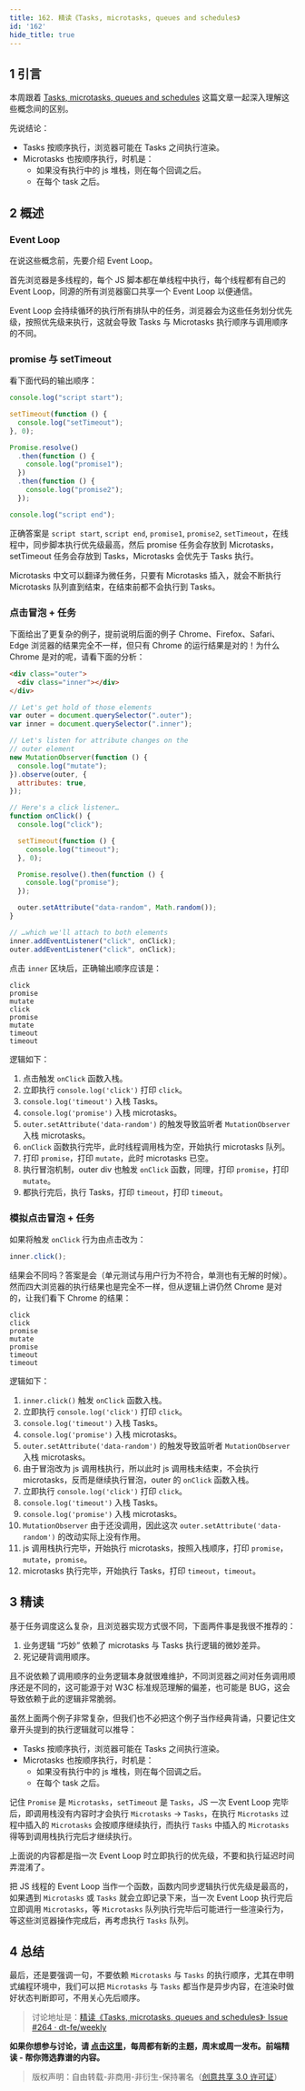 ```yaml
---
title: 162. 精读《Tasks, microtasks, queues and schedules》
id: '162'
hide_title: true
---
```


## 1 引言

本周跟着 [Tasks, microtasks, queues and schedules](https://jakearchibald.com/2015/tasks-microtasks-queues-and-schedules/) 这篇文章一起深入理解这些概念间的区别。

先说结论：

- Tasks 按顺序执行，浏览器可能在 Tasks 之间执行渲染。
- Microtasks 也按顺序执行，时机是：
  - 如果没有执行中的 js 堆栈，则在每个回调之后。
  - 在每个 task 之后。

## 2 概述

### Event Loop

在说这些概念前，先要介绍 Event Loop。

首先浏览器是多线程的，每个 JS 脚本都在单线程中执行，每个线程都有自己的 Event Loop，同源的所有浏览器窗口共享一个 Event Loop 以便通信。

Event Loop 会持续循环的执行所有排队中的任务，浏览器会为这些任务划分优先级，按照优先级来执行，这就会导致 Tasks 与 Microtasks 执行顺序与调用顺序的不同。

### promise 与 setTimeout

看下面代码的输出顺序：

```js
console.log("script start");

setTimeout(function () {
  console.log("setTimeout");
}, 0);

Promise.resolve()
  .then(function () {
    console.log("promise1");
  })
  .then(function () {
    console.log("promise2");
  });

console.log("script end");
```

正确答案是 `script start`, `script end`, `promise1`, `promise2`, `setTimeout`，在线程中，同步脚本执行优先级最高，然后 promise 任务会存放到 Microtasks，setTimeout 任务会存放到 Tasks，Microtasks 会优先于 Tasks 执行。

Microtasks 中文可以翻译为微任务，只要有 Microtasks 插入，就会不断执行 Microtasks 队列直到结束，在结束前都不会执行到 Tasks。

### 点击冒泡 + 任务

下面给出了更复杂的例子，提前说明后面的例子 Chrome、Firefox、Safari、Edge 浏览器的结果完全不一样，但只有 Chrome 的运行结果是对的！为什么 Chrome 是对的呢，请看下面的分析：

```html
<div class="outer">
  <div class="inner"></div>
</div>
```

```js
// Let's get hold of those elements
var outer = document.querySelector(".outer");
var inner = document.querySelector(".inner");

// Let's listen for attribute changes on the
// outer element
new MutationObserver(function () {
  console.log("mutate");
}).observe(outer, {
  attributes: true,
});

// Here's a click listener…
function onClick() {
  console.log("click");

  setTimeout(function () {
    console.log("timeout");
  }, 0);

  Promise.resolve().then(function () {
    console.log("promise");
  });

  outer.setAttribute("data-random", Math.random());
}

// …which we'll attach to both elements
inner.addEventListener("click", onClick);
outer.addEventListener("click", onClick);
```

点击 `inner` 区块后，正确输出顺序应该是：

```text
click
promise
mutate
click
promise
mutate
timeout
timeout
```

逻辑如下：

1. 点击触发 `onClick` 函数入栈。
2. 立即执行 `console.log('click')` 打印 `click`。
3. `console.log('timeout')` 入栈 Tasks。
4. `console.log('promise')` 入栈 microtasks。
5. `outer.setAttribute('data-random')` 的触发导致监听者 `MutationObserver` 入栈 microtasks。
6. `onClick` 函数执行完毕，此时线程调用栈为空，开始执行 microtasks 队列。
7. 打印 `promise`，打印 `mutate`，此时 microtasks 已空。
8. 执行冒泡机制，outer div 也触发 `onClick` 函数，同理，打印 `promise`，打印 `mutate`。
9. 都执行完后，执行 Tasks，打印 `timeout`，打印 `timeout`。

### 模拟点击冒泡 + 任务

如果将触发 `onClick` 行为由点击改为：

```js
inner.click();
```

结果会不同吗？答案是会（单元测试与用户行为不符合，单测也有无解的时候）。然而四大浏览器的执行结果也是完全不一样，但从逻辑上讲仍然 Chrome 是对的，让我们看下 Chrome 的结果：

```text
click
click
promise
mutate
promise
timeout
timeout
```

逻辑如下：

1. `inner.click()` 触发 `onClick` 函数入栈。
2. 立即执行 `console.log('click')` 打印 `click`。
3. `console.log('timeout')` 入栈 Tasks。
4. `console.log('promise')` 入栈 microtasks。
5. `outer.setAttribute('data-random')` 的触发导致监听者 `MutationObserver` 入栈 microtasks。
6. 由于冒泡改为 js 调用栈执行，所以此时 js 调用栈未结束，不会执行 microtasks，反而是继续执行冒泡，outer 的 `onClick` 函数入栈。
7. 立即执行 `console.log('click')` 打印 `click`。
8. `console.log('timeout')` 入栈 Tasks。
9. `console.log('promise')` 入栈 microtasks。
10. `MutationObserver` 由于还没调用，因此这次 `outer.setAttribute('data-random')` 的改动实际上没有作用。
11. js 调用栈执行完毕，开始执行 microtasks，按照入栈顺序，打印 `promise`，`mutate`，`promise`。
12. microtasks 执行完毕，开始执行 Tasks，打印 `timeout`，`timeout`。

## 3 精读

基于任务调度这么复杂，且浏览器实现方式很不同，下面两件事是我很不推荐的：

1. 业务逻辑 “巧妙” 依赖了 microtasks 与 Tasks 执行逻辑的微妙差异。
2. 死记硬背调用顺序。

且不说依赖了调用顺序的业务逻辑本身就很难维护，不同浏览器之间对任务调用顺序还是不同的，这可能源于对 W3C 标准规范理解的偏差，也可能是 BUG，这会导致依赖于此的逻辑非常脆弱。

虽然上面两个例子非常复杂，但我们也不必把这个例子当作经典背诵，只要记住文章开头提到的执行逻辑就可以推导：

- Tasks 按顺序执行，浏览器可能在 Tasks 之间执行渲染。
- Microtasks 也按顺序执行，时机是：
  - 如果没有执行中的 js 堆栈，则在每个回调之后。
  - 在每个 task 之后。

记住 `Promise` 是 `Microtasks`，`setTimeout` 是 `Tasks`，JS 一次 Event Loop 完毕后，即调用栈没有内容时才会执行 `Microtasks` -> `Tasks`，在执行 `Microtasks` 过程中插入的 `Microtasks` 会按顺序继续执行，而执行 `Tasks` 中插入的 `Microtasks` 得等到调用栈执行完后才继续执行。

上面说的内容都是指一次 Event Loop 时立即执行的优先级，不要和执行延迟时间弄混淆了。

把 JS 线程的 Event Loop 当作一个函数，函数内同步逻辑执行优先级是最高的，如果遇到 `Microtasks` 或 `Tasks` 就会立即记录下来，当一次 Event Loop 执行完后立即调用 `Microtasks`，等 `Microtasks` 队列执行完毕后可能进行一些渲染行为，等这些浏览器操作完成后，再考虑执行 `Tasks` 队列。

## 4 总结

最后，还是要强调一句，不要依赖 `Microtasks` 与 `Tasks` 的执行顺序，尤其在申明式编程环境中，我们可以把 `Microtasks` 与 `Tasks` 都当作是异步内容，在渲染时做好状态判断即可，不用关心先后顺序。

> 讨论地址是：[精读《Tasks, microtasks, queues and schedules》· Issue #264 · dt-fe/weekly](https://github.com/dt-fe/weekly/issues/264)

**如果你想参与讨论，请 [点击这里](https://github.com/dt-fe/weekly)，每周都有新的主题，周末或周一发布。前端精读 - 帮你筛选靠谱的内容。**

> 版权声明：自由转载-非商用-非衍生-保持署名（[创意共享 3.0 许可证](https://creativecommons.org/licenses/by-nc-nd/3.0/deed.zh)）
